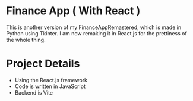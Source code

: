# Finance App ( With React )

This is another version of my FinanceAppRemastered, which is made in Python using Tkinter.
I am now remaking it in React.js for the prettiness of the whole thing.

# Project Details
- Using the React.js framework
- Code is written in JavaScript
- Backend is Vite

